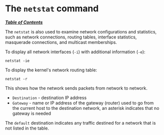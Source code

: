 # The `netstat` command

[***Table of Contents***](/README.md)

The `netstat` is also used to examine network configurations and statistics,
such as network connections, routing tables, interface statistics, masquerade
connections, and multicast memberships.

To display all network interfaces (`-i`) with additional information (`-e`):

    netstat -ie

To display the kernel's network routing table:
    
    netstat -r

This shows how the network sends packets from network to network.
- `Destination` - destination IP address
- `Gateway` - name or IP address of the gateway (router) used to go from the
  current host to the destination network, an asterisk indicates that no
  gateway is needed

The `default` destination indicates any traffic destined for a network that is
not listed in the table.
